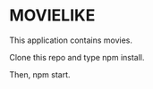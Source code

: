 # MOVIELIKE 
This application contains movies.

Clone this repo and type npm install.

Then, npm start.
